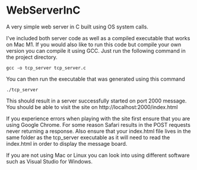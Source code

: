 # WebServerInC
A very simple web server in C built using OS system calls.

I've included both server code as well as a compiled executable that works on Mac M1. If you would also like to run this code but compile your own version you can compile it using GCC. Just run the following command in the project directory.

```gcc -o tcp_server tcp_server.c```

You can then run the executable that was generated using this command

```./tcp_server```

This should result in a server successfully started on port 2000 message. You should be able to visit the site on http://localhost:2000/index.html

If you experience errors when playing with the site first ensure that you are using Google Chrome. For some reason Safari results in the POST requests never returning a response. Also ensure that your index.html file lives in the same folder as the tcp_server executable as it will need to read the index.html in order to display the message board.

If you are not using Mac or Linux you can look into using different software such as Visual Studio for Windows.
